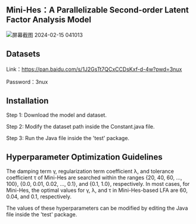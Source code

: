## Mini-Hes：A Parallelizable Second-order Latent Factor Analysis Model

![屏幕截图 2024-02-15 041013](https://github.com/Goallow/Mini-Hes/assets/23376459/7e909dbf-72f7-4ac5-b25b-17254fb461b3)

## Datasets
Link：https://pan.baidu.com/s/1J2GsTt7QCxCCDsKxf-d-4w?pwd=3nux 

Password：3nux 

## Installation
Step 1: Download the model and dataset.

Step 2: Modify the dataset path inside the Constant.java file.

Step 3: Run the Java file inside the 'test' package.

## Hyperparameter Optimization Guidelines

The damping term γ, regularization term coefficient λ, and tolerance coefficient τ of Mini-Hes are searched within the ranges {20, 40, 60, …, 100}, {0.0, 0.01, 0.02, …, 0.1}, and {0.1, 1.0}, respectively. In most cases, for Mini-Hes, the optimal values for γ, λ, and τ in Mini-Hes-based LFA are 60, 0.04, and 0.1, respectively.

The values of these hyperparameters can be modified by editing the Java file inside the 'test' package.
